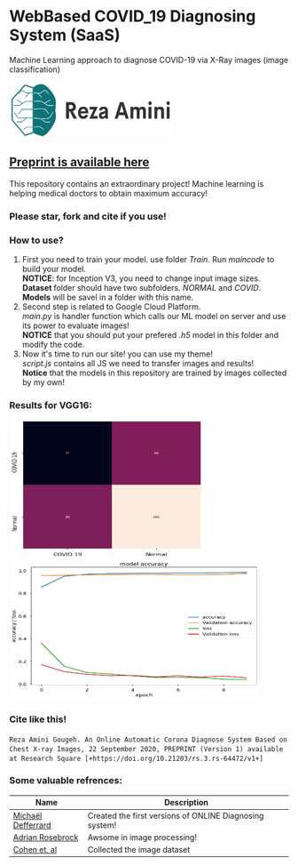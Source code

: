 # WebBased COVID_19 Diagnosing System (SaaS)
Machine Learning approach to diagnose COVID-19 via X-Ray images (image classification)

<img src="https://github.com/magnumical/Online_Automatic_COVID_19_Diagnosing_system/blob/master/logom.png" data-canonical-src="https://imreza.ir" width="300" height="100" />

## [Preprint is available here](https://www.researchsquare.com/article/rs-64472/v1)


This repository contains an extraordinary project! Machine learning is helping medical doctors to obtain maximum accuracy! 

### Please star, fork and cite if you use! 

### How to use?
1. First you need to train your model. use folder _Train_. Run _maincode_ to build your model.<br>
<b>NOTICE</b>: for Inception V3, you need to change input image sizes. <br>
<b>Dataset </b> folder should have two subfolders. _NORMAL_ and _COVID_. <br>
<b>Models</b> will be savel in a folder with this name. 
2. Second step is related to Google Cloud Platform. <br>
_main.py_ is handler function which calls our ML model on server and use its power to evaluate images! <br>
<b>NOTICE</b> that you should put your prefered _.h5_ model in this folder and modify the code.
3. Now it's time to run our site! you can use my theme! <br>
_script.js_ contains all JS we need to transfer images and results!
<br> <b>Notice</b> that the models in this repository are trained by images collected by my own!

### Results for VGG16:
<img src="https://github.com/magnumical/Online_Automatic_COVID_19_Diagnosing_system/blob/master/img/confusinVGG16.png" data-canonical-src="https://imreza.ir" width="350" height="250" />
<img src="https://github.com/magnumical/Online_Automatic_COVID_19_Diagnosing_system/blob/master/img/historyvgg16.png" data-canonical-src="https://imreza.ir" width="450" height="250" />

### Cite like this!
`Reza Amini Gougeh. An Online Automatic Corona Diagnose System Based on Chest X-ray Images, 22 September 2020, PREPRINT (Version 1) available at Research Square [+https://doi.org/10.21203/rs.3.rs-64472/v1+]`


### Some valuable refrences:
| Name | Description |
| --- | --- |
| [Michaël Defferrard](https://github.com/mantasbandonis/covid19-classification)| Created the first versions of ONLINE Diagnosing system! |
| [Adrian Rosebrock](https://www.pyimagesearch.com/2020/03/16/detecting-covid-19-in-x-ray-images-with-keras-tensorflow-and-deep-learning/) | Awsome in image processing!|
| [Cohen et. al](https://github.com/ieee8023/covid-chestxray-dataset) | Collected the image dataset|

